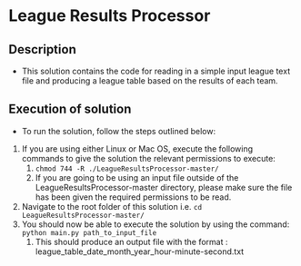 # League Results Processor

## Description
 - This solution contains the code for reading in a simple input league text file and producing a league table based on the results of each team.
## Execution of solution
- To run the solution, follow the steps outlined below:

1. If you are using either Linux or Mac OS, execute the following commands to give the solution the relevant permissions to execute:
    1. ``` chmod 744 -R ./LeagueResultsProcessor-master/ ```
    2. If you are going to be using an input file outside of the LeagueResultsProcessor-master directory, please make sure the file has been given the required permissions to be read.
2. Navigate to the root folder of this solution i.e. ``` cd LeagueResultsProcessor-master/ ```
3. You should now be able to execute the solution by using the command: ``` python main.py path_to_input_file ```
    1. This should produce an output file with the format : league_table_date_month_year_hour-minute-second.txt